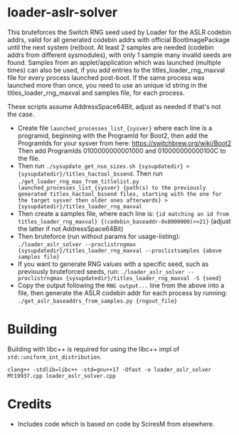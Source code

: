 # loader-aslr-solver
This bruteforces the Switch RNG seed used by Loader for the ASLR codebin addrs, valid for all generated codebin addrs with official BootImagePackage until the next system (re)boot. At least 2 samples are needed (codebin addrs from different sysmodules), with only 1 sample many invalid seeds are found. Samples from an applet/application which was launched (multiple times) can also be used, if you add entries to the titles_loader_rng_maxval file for every process launched post-boot. If the same process was launched more than once, you need to use an unique id string in the titles_loader_rng_maxval and samples file, for each process.

These scripts assume AddressSpace64Bit, adjust as needed if that's not the case.

* Create file `launched_processes_list_{sysver}` where each line is a programid, beginning with the ProgramId for Boot2, then add the ProgramIds for your sysver from here: https://switchbrew.org/wiki/Boot2 Then add ProgramIds 0100000000001000 and 010000000000100C to the file.
* Then run `./sysupdate_get_nso_sizes.sh {sysupdatedir} > {sysupdatedir}/titles_hactool_bssend`. Then run `./get_loader_rng_max_from_titlelist.py launched_processes_list_{sysver} {path(s) to the previously generated titles_hactool_bssend files, starting with the one for the target sysver then older ones afterwards} > {sysupdatedir}/titles_loader_rng_maxval`
* Then create a samples file, where each line is: `{id matching an id from titles_loader_rng_maxval} {(codebin_baseaddr-0x8000000)>>21}` (adjust the latter if not AddressSpace64Bit)
* Then bruteforce (run without params for usage-listing): `./loader_aslr_solver --proclistrngmax {sysupdatedir}/titles_loader_rng_maxval --proclistsamples {above samples file}`
* If you want to generate RNG values with a specific seed, such as previously bruteforced seeds, run: `./loader_aslr_solver --proclistrngmax {sysupdatedir}/titles_loader_rng_maxval -S {seed}`
* Copy the output following the `RNG output...` line from the above into a file, then generate the ASLR codebin addr for each process by running: `./get_aslr_baseaddrs_from_samples.py {rngout_file}`

# Building
Building with libc++ is required for using the libc++ impl of `std::uniform_int_distribution`.

`clang++ -stdlib=libc++ -std=gnu++17 -Ofast -o loader_aslr_solver Mt19937.cpp loader_aslr_solver.cpp`

# Credits
* Includes code which is based on code by SciresM from elsewhere.

